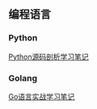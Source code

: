 ## 编程语言

### Python

[Python源码剖析学习笔记](./Python/Python源码剖析学习笔记.md)

### Golang

[Go语言实战学习笔记](./Golang/go_in_action/README.md)